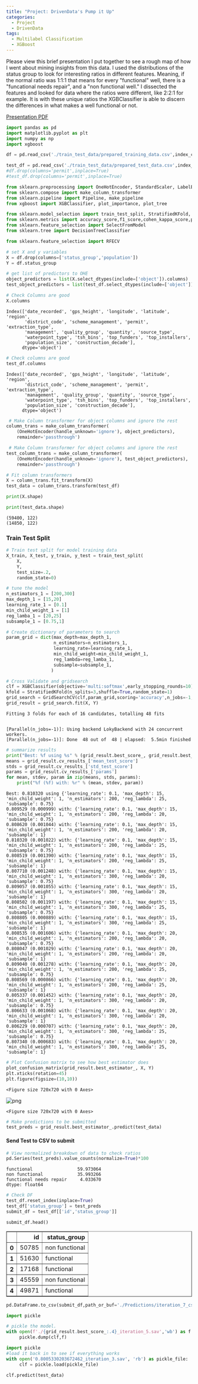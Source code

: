 ```yaml
---
title: "Project: DrivenData's Pump it Up"
categories:
  - Project
  - DrivenData
tags:
  - Multilabel Classification
  - XGBoost
---
```

Please view this brief presentation I put together to see a rough map of how I went about mining insights from this data. I used the distributions of the status group to look for interesting ratios in different features. Meaning, if the normal ratio was 1:1:1 that means for every "functional" well, there is a "funcational needs repair", and a "non functional well." I dissected the features and looked for data where the ratios were different, like 2:2:1 for example. It is with these unique ratios the XGBClassifier is able to discern the differences in what makes a well functional or not.

[Presentation PDF](https://github.com/bsamaha/Competition---DrivenData---Pump-It-Up/blob/master/Presentation.pdf)

```python
import pandas as pd
import matplotlib.pyplot as plt
import numpy as np
import xgboost
```


```python
df = pd.read_csv('./train_test_data/prepared_training_data.csv',index_col='id')

test_df = pd.read_csv('./train_test_data/prepared_test_data.csv',index_col='id')
#df.drop(columns='permit',inplace=True)
#test_df.drop(columns='permit',inplace=True)

```


```python
from sklearn.preprocessing import OneHotEncoder, StandardScaler, LabelEncoder
from sklearn.compose import make_column_transformer
from sklearn.pipeline import Pipeline, make_pipeline
from xgboost import XGBClassifier, plot_importance, plot_tree

from sklearn.model_selection import train_test_split, StratifiedKFold, cross_val_score, GridSearchCV, cross_val_predict
from sklearn.metrics import accuracy_score,f1_score,cohen_kappa_score,plot_confusion_matrix
from sklearn.feature_selection import SelectFromModel
from sklearn.tree import DecisionTreeClassifier

from sklearn.feature_selection import RFECV
```


```python
# set X and y variables
X = df.drop(columns=['status_group','population'])
Y = df.status_group

# get list of predictors to OHE
object_predictors = list(X.select_dtypes(include=['object']).columns)
test_object_predictors = list(test_df.select_dtypes(include=['object']).columns)
```


```python
# Check Columns are good
X.columns
```




    Index(['date_recorded', 'gps_height', 'longitude', 'latitude', 'region',
           'district_code', 'scheme_management', 'permit', 'extraction_type',
           'management', 'quality_group', 'quantity', 'source_type',
           'waterpoint_type', 'tsh_bins', 'top_funders', 'top_installers',
           'population_size', 'construction_decade'],
          dtype='object')




```python
# Check columns are good
test_df.columns
```




    Index(['date_recorded', 'gps_height', 'longitude', 'latitude', 'region',
           'district_code', 'scheme_management', 'permit', 'extraction_type',
           'management', 'quality_group', 'quantity', 'source_type',
           'waterpoint_type', 'tsh_bins', 'top_funders', 'top_installers',
           'population_size', 'construction_decade'],
          dtype='object')




```python
 # Make Column transformer for object columns and ignore the rest
column_trans = make_column_transformer(
    (OneHotEncoder(handle_unknown='ignore'), object_predictors),
    remainder='passthrough')

 # Make Column transformer for object columns and ignore the rest
test_column_trans = make_column_transformer(
    (OneHotEncoder(handle_unknown='ignore'), test_object_predictors),
    remainder='passthrough')

# Fit column transformers
X = column_trans.fit_transform(X)
test_data = column_trans.transform(test_df)
```


```python
print(X.shape)

print(test_data.shape)
```

    (59400, 122)
    (14850, 122)
    

### Train Test Split


```python
# Train test split for model training data
X_train, X_test, y_train, y_test = train_test_split(
    X,
    Y,
    test_size=.2,
    random_state=0)
```


```python
# tune the model
n_estimators_1 = [200,300]
max_depth_1 = [15,20]
learning_rate_1 = [0.1]
min_child_weight_1 = [1]
reg_lamba_1 = [20,25]
subsample_1 = [0.75,1]

# Create dictionary of parameters to search
param_grid = dict(max_depth=max_depth_1,
                  n_estimators=n_estimators_1,
                  learning_rate=learning_rate_1,
                  min_child_weight=min_child_weight_1,
                  reg_lambda=reg_lamba_1,
                  subsample=subsample_1,
                 )
```


```python
# Cross Validate and gridsearch
clf = XGBClassifier(objective='multi:softmax',early_stopping_rounds=10)
kfold = StratifiedKFold(n_splits=3,shuffle=True,random_state=1)
grid_search = GridSearchCV(clf,param_grid,scoring='accuracy',n_jobs=-1,cv=kfold,verbose=1)
grid_result = grid_search.fit(X, Y)
```

    Fitting 3 folds for each of 16 candidates, totalling 48 fits
    

    [Parallel(n_jobs=-1)]: Using backend LokyBackend with 24 concurrent workers.
    [Parallel(n_jobs=-1)]: Done  48 out of  48 | elapsed:  5.5min finished
    


```python
# summarize results
print("Best: %f using %s" % (grid_result.best_score_, grid_result.best_params_))
means = grid_result.cv_results_['mean_test_score']
stds = grid_result.cv_results_['std_test_score']
params = grid_result.cv_results_['params']
for mean, stdev, param in zip(means, stds, params):
    print("%f (%f) with: %r" % (mean, stdev, param))
```

    Best: 0.810320 using {'learning_rate': 0.1, 'max_depth': 15, 'min_child_weight': 1, 'n_estimators': 200, 'reg_lambda': 25, 'subsample': 0.75}
    0.809529 (0.000999) with: {'learning_rate': 0.1, 'max_depth': 15, 'min_child_weight': 1, 'n_estimators': 200, 'reg_lambda': 20, 'subsample': 0.75}
    0.808620 (0.001044) with: {'learning_rate': 0.1, 'max_depth': 15, 'min_child_weight': 1, 'n_estimators': 200, 'reg_lambda': 20, 'subsample': 1}
    0.810320 (0.001022) with: {'learning_rate': 0.1, 'max_depth': 15, 'min_child_weight': 1, 'n_estimators': 200, 'reg_lambda': 25, 'subsample': 0.75}
    0.808519 (0.001390) with: {'learning_rate': 0.1, 'max_depth': 15, 'min_child_weight': 1, 'n_estimators': 200, 'reg_lambda': 25, 'subsample': 1}
    0.807710 (0.001248) with: {'learning_rate': 0.1, 'max_depth': 15, 'min_child_weight': 1, 'n_estimators': 300, 'reg_lambda': 20, 'subsample': 0.75}
    0.809057 (0.001055) with: {'learning_rate': 0.1, 'max_depth': 15, 'min_child_weight': 1, 'n_estimators': 300, 'reg_lambda': 20, 'subsample': 1}
    0.808502 (0.001197) with: {'learning_rate': 0.1, 'max_depth': 15, 'min_child_weight': 1, 'n_estimators': 300, 'reg_lambda': 25, 'subsample': 0.75}
    0.808805 (0.000889) with: {'learning_rate': 0.1, 'max_depth': 15, 'min_child_weight': 1, 'n_estimators': 300, 'reg_lambda': 25, 'subsample': 1}
    0.808535 (0.001606) with: {'learning_rate': 0.1, 'max_depth': 20, 'min_child_weight': 1, 'n_estimators': 200, 'reg_lambda': 20, 'subsample': 0.75}
    0.808047 (0.001029) with: {'learning_rate': 0.1, 'max_depth': 20, 'min_child_weight': 1, 'n_estimators': 200, 'reg_lambda': 20, 'subsample': 1}
    0.809040 (0.001278) with: {'learning_rate': 0.1, 'max_depth': 20, 'min_child_weight': 1, 'n_estimators': 200, 'reg_lambda': 25, 'subsample': 0.75}
    0.808569 (0.000866) with: {'learning_rate': 0.1, 'max_depth': 20, 'min_child_weight': 1, 'n_estimators': 200, 'reg_lambda': 25, 'subsample': 1}
    0.805337 (0.001452) with: {'learning_rate': 0.1, 'max_depth': 20, 'min_child_weight': 1, 'n_estimators': 300, 'reg_lambda': 20, 'subsample': 0.75}
    0.806633 (0.001068) with: {'learning_rate': 0.1, 'max_depth': 20, 'min_child_weight': 1, 'n_estimators': 300, 'reg_lambda': 20, 'subsample': 1}
    0.806229 (0.000707) with: {'learning_rate': 0.1, 'max_depth': 20, 'min_child_weight': 1, 'n_estimators': 300, 'reg_lambda': 25, 'subsample': 0.75}
    0.807340 (0.000683) with: {'learning_rate': 0.1, 'max_depth': 20, 'min_child_weight': 1, 'n_estimators': 300, 'reg_lambda': 25, 'subsample': 1}
    


```python
# Plot Confusion matrix to see how best estimator does
plot_confusion_matrix(grid_result.best_estimator_, X, Y)
plt.xticks(rotation=45)
plt.figure(figsize=(10,10))
```




    <Figure size 720x720 with 0 Axes>




![png](/assets/images/DrivenData_Pump_it_up/DrivenData_image.png)



    <Figure size 720x720 with 0 Axes>



```python
# Make predictions to be submitted
test_preds = grid_result.best_estimator_.predict(test_data)
```

#### Send Test to CSV to submit


```python
# View normalized breakdown of data to check ratios
pd.Series(test_preds).value_counts(normalize=True)*100
```




    functional                 59.973064
    non functional             35.993266
    functional needs repair     4.033670
    dtype: float64




```python
# Check DF
test_df.reset_index(inplace=True)
test_df['status_group'] = test_preds
submit_df = test_df[['id','status_group']]
```


```python
submit_df.head()
```




<div>
<style scoped>
    .dataframe tbody tr th:only-of-type {
        vertical-align: middle;
    }

    .dataframe tbody tr th {
        vertical-align: top;
    }

    .dataframe thead th {
        text-align: right;
    }
</style>
<table border="1" class="dataframe">
  <thead>
    <tr style="text-align: right;">
      <th></th>
      <th>id</th>
      <th>status_group</th>
    </tr>
  </thead>
  <tbody>
    <tr>
      <th>0</th>
      <td>50785</td>
      <td>non functional</td>
    </tr>
    <tr>
      <th>1</th>
      <td>51630</td>
      <td>functional</td>
    </tr>
    <tr>
      <th>2</th>
      <td>17168</td>
      <td>functional</td>
    </tr>
    <tr>
      <th>3</th>
      <td>45559</td>
      <td>non functional</td>
    </tr>
    <tr>
      <th>4</th>
      <td>49871</td>
      <td>functional</td>
    </tr>
  </tbody>
</table>
</div>




```python
pd.DataFrame.to_csv(submit_df,path_or_buf='./Predictions/iteration_7_csv',index=False)
```


```python
import pickle

# pickle the model.
with open(f'./{grid_result.best_score_:.4}_iteration_5.sav','wb') as f:
     pickle.dump(clf,f)


```


```python
import pickle
#load it back in to see if everything works
with open('0.8005330203672462_iteration_3.sav', 'rb') as pickle_file:
     clf = pickle.load(pickle_file)
```


```python
clf.predict(test_data)
```
